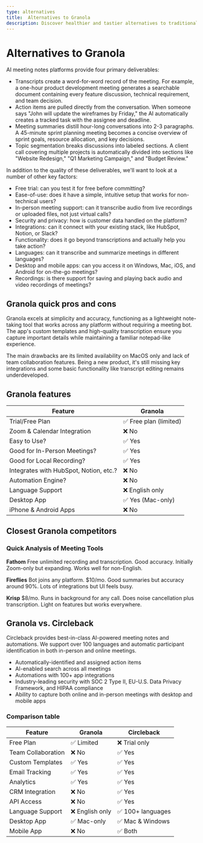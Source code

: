 ```yaml
---
type: alternatives
title:  Alternatives to Granola  
description: Discover healthier and tastier alternatives to traditional granola. Compare granola with circleback and find your new favorite breakfast option.
---
```


# Alternatives to Granola    
AI meeting notes platforms provide four primary deliverables:  
  
* Transcripts create a word-for-word record of the meeting. For example, a one-hour product development meeting generates a searchable document containing every feature discussion, technical requirement, and team decision.  
* Action items are pulled directly from the conversation. When someone says "John will update the wireframes by Friday," the AI automatically creates a tracked task with the assignee and deadline.  
* Meeting summaries distill hour-long conversations into 2-3 paragraphs. A 45-minute sprint planning meeting becomes a concise overview of sprint goals, resource allocation, and key decisions.  
* Topic segmentation breaks discussions into labeled sections. A client call covering multiple projects is automatically divided into sections like "Website Redesign," "Q1 Marketing Campaign," and "Budget Review."  
  
In addition to the quality of these deliverables, we'll want to look at a number of other key factors:  
  
* Free trial: can you test it for free before committing?  
* Ease-of-use: does it have a simple, intuitive setup that works for non-technical users?  
* In-person meeting support: can it transcribe audio from live recordings or uploaded files, not just virtual calls?  
* Security and privacy: how is customer data handled on the platform?  
* Integrations: can it connect with your existing stack, like HubSpot, Notion, or Slack?  
* Functionality: does it go beyond transcriptions and actually help you take action?  
* Languages: can it transcribe and summarize meetings in different languages?  
* Desktop and mobile apps: can you access it on Windows, Mac, iOS, and Android for on-the-go meetings?  
* Recordings: is there support for saving and playing back audio and video recordings of meetings?    
## Granola quick pros and cons    
Granola excels at simplicity and accuracy, functioning as a lightweight note-taking tool that works across any platform without requiring a meeting bot. The app's custom templates and high-quality transcription ensure you capture important details while maintaining a familiar notepad-like experience.

The main drawbacks are its limited availability on MacOS only and lack of team collaboration features. Being a new product, it's still missing key integrations and some basic functionality like transcript editing remains underdeveloped.  
## Granola features    
| Feature | Granola |
|----------|----------|
| Trial/Free Plan | ✅ Free plan (limited) |
| Zoom & Calendar Integration | ❌ No |
| Easy to Use? | ✅ Yes |
| Good for In-Person Meetings? | ✅ Yes |
| Good for Local Recording? | ✅ Yes |
| Integrates with HubSpot, Notion, etc.? | ❌ No |
| Automation Engine? | ❌ No |
| Language Support | ❌ English only |
| Desktop App | ✅ Yes (Mac-only) |
| iPhone & Android Apps | ❌ No |  
## Closest Granola competitors    
### Quick Analysis of Meeting Tools

**Fathom**
Free unlimited recording and transcription. Good accuracy. Initially Zoom-only but expanding. Works well for non-English.

**Fireflies**
Bot joins any platform. $10/mo. Good summaries but accuracy around 90%. Lots of integrations but UI feels busy.

**Krisp**
$8/mo. Runs in background for any call. Does noise cancellation plus transcription. Light on features but works everywhere.  
## Granola vs. Circleback  
Circleback provides best-in-class AI-powered meeting notes and automations. We support over 100 languages and automatic participant identification in both in-person and online meetings.  
  
* Automatically-identified and assigned action items  
* AI-enabled search across all meetings  
* Automations with 100+ app integrations  
* Industry-leading security with SOC 2 Type II, EU-U.S. Data Privacy Framework, and HIPAA compliance  
* Ability to capture both online and in-person meetings with desktop and mobile apps    
### Comparison table  
| Feature | Granola | Circleback |
|----------|----------|------------|
| Free Plan | ✅ Limited | ❌ Trial only |
| Team Collaboration | ❌ No | ✅ Yes |
| Custom Templates | ✅ Yes | ✅ Yes |
| Email Tracking | ✅ Yes | ✅ Yes |
| Analytics | ✅ Yes | ✅ Yes |
| CRM Integration | ❌ No | ✅ Yes |
| API Access | ❌ No | ✅ Yes |
| Language Support | ❌ English only | ✅ 100+ languages |
| Desktop App | ✅ Mac-only | ✅ Mac & Windows |
| Mobile App | ❌ No | ✅ Both |